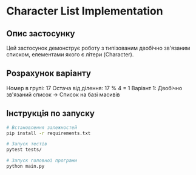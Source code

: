 # Character List Implementation

## Опис застосунку

Цей застосунок демонструє роботу з типізованим двобічно зв'язаним списком, елементами якого є літери (Character).

## Розрахунок варіанту

Номер в групі: 17
Остача від ділення: 17 % 4 = 1
Варіант 1: Двобічно зв'язаний список → Список на базі масивів

## Інструкція по запуску

```bash
# Встановлення залежностей
pip install -r requirements.txt

# Запуск тестів
pytest tests/

# Запуск головної програми
python main.py
```
